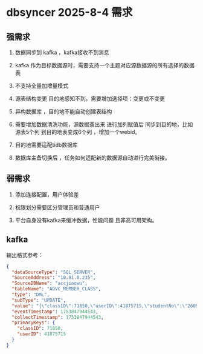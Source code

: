 # dbsyncer 2025-8-4 需求

## 强需求

1. 数据同步到 kafka ，kafka接收不到消息

2. kafka 作为目标数据源时，需要支持一个主题对应源数据源的所有选择的数据表

3. 不支持全量加增量模式

4. 源表结构变更 目的地感知不到，需要增加选择项：变更或不变更

5. 异构数据库 ，目的地不能自动创建表结构

6. 需要增加数据清洗功能，源数据查出来 进行加列赋值后 同步到目的地，比如源表5个列 到目的地表变成6个列 ，增加一个webid。

7. 目的地需要适配tidb数据库

8. 数据库主备切换后 ，任务如何适配新的数据源自动进行完美衔接。

## 弱需求

1. 添加连接配置，用户体验差

2. 权限划分需要区分管理员和普通用户

3. 平台自身没有kafka来缓冲数据，性能问题 且非高可用架构。

## kafka

输出格式参考：

```json
{
  "dataSourceType": "SQL_SERVER",
  "SourceAddress": "10.81.0.235",
  "SourceDBName": "accjiaowu",
  "tableName": "ADVC_MEMBER_CLASS",
  "type": "DML",
  "subType": "UPDATE",
  "value": "{\"classID\":71850,\"userID\":41875715,\"studentNo\":\"2605447300311\",\"studyCourse\":\"13899\",\"sequence\":11,\"lastLogin\":null,\"firstTime\":\"2025-07-11 11:02:00.000000000\",\"createTime\":\"2025-07-28 15:41:00.000000000\",\"rightRate\":null,\"remarks\":null,\"status\":0,\"visitable\":0,\"oldUID\":null,\"updateTime\":\"2025-07-30 11:58:36.270000000\",\"maxCourseType\":1023,\"classesID\":143,\"suspension\":0,\"suspensionTime\":null,\"label\":null,\"studyEduSubject\":null,\"divideType\":0}",
  "eventTimestamp": 1753847944543,
  "collectTimestamp": 1753847944543,
  "primaryKeys": {
    "classID": 71850,
    "userID": 41875715
  }
}
```